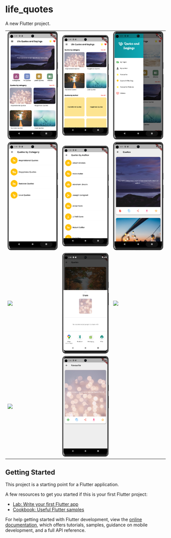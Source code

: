 # life_quotes

A new Flutter project.

<table>
<tr>
</tr>
<tr>
    <td><img src="images/s1.1.png" </td>
    <td><img src="images/s1.2.png" </td>
    <td><img src="images/s2.png" </td>
</tr>
<tr>
    <td><img src="images/s3.png" </td>
    <td><img src="images/s4.png" </td>
    <td><img src="images/S5.png" </td>
</tr>
<tr>
    <td><img src="images/s6.png" </td>
    <td><img src="images/s7.png" </td>
    <td><img src="images/s8.png" </td>
</tr>
<tr>
    <td><img src="images/s9.png" </td>
    <td><img src="images/s10.png" </td>
</tr>
</table>


## Getting Started

This project is a starting point for a Flutter application.

A few resources to get you started if this is your first Flutter project:

- [Lab: Write your first Flutter app](https://docs.flutter.dev/get-started/codelab)
- [Cookbook: Useful Flutter samples](https://docs.flutter.dev/cookbook)

For help getting started with Flutter development, view the
[online documentation](https://docs.flutter.dev/), which offers tutorials,
samples, guidance on mobile development, and a full API reference.
